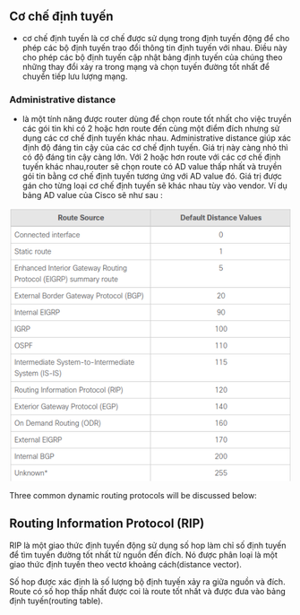 ## Cơ chế định tuyến
- cơ chế định tuyến là cơ chế được sử dụng trong định tuyến động để cho phép các bộ định tuyến trao đổi thông tin định tuyến với nhau. Điều này cho phép các bộ định tuyến cập nhật bảng định tuyến của chúng theo những thay đổi xảy ra trong mạng và chọn tuyến đường tốt nhất để chuyển tiếp lưu lượng mạng.

### Administrative distance
 - là một tính năng được router dùng để chọn route tốt nhất cho việc truyền các gói tin khi có 2 hoặc hơn route đến cùng một điểm đích nhưng sử dụng các cơ chế định tuyến khác nhau. Administrative distance giúp xác định độ đáng tin cậy của các cơ chế định tuyến. Giá trị này càng nhỏ thì có độ đáng tin cậy càng lớn. Với 2 hoặc hơn route với các cơ chế định tuyến khác nhau,router sẽ chọn route có AD value thấp nhất và truyền gói tin bằng cơ chế định tuyến tương ứng với AD value đó.  Giá trị được gán cho từng loại cơ chế định tuyến sẽ khác nhau tùy vào vendor.
 Ví dụ bảng AD value của Cisco sẽ như sau :
 
 ![pic](images/cisco.png)
 
Three common dynamic routing protocols will be discussed below:

## Routing Information Protocol (RIP)
RIP là một giao thức định tuyến động sử dụng số hop làm chỉ số định tuyến để tìm tuyến đường tốt nhất từ nguồn đến đích. Nó được phân loại là một giao thức định tuyến theo vectơ khoảng cách(distance vector).

Số hop được xác định là số lượng bộ định tuyến xảy ra giữa nguồn và đích. Route có số hop thấp nhất được coi là route tốt nhất và được đưa vào bảng định tuyến(routing table).
